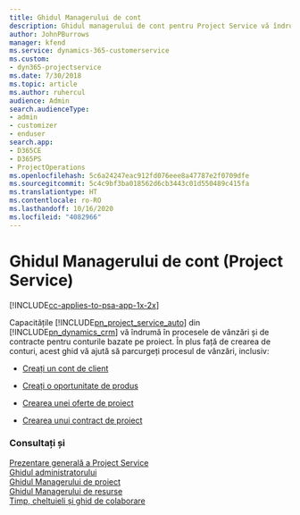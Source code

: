 ```yaml
---
title: Ghidul Managerului de cont
description: Ghidul managerului de cont pentru Project Service vă îndrumă în procesele de vânzări și de contracte pentru conturile bazate pe proiect
author: JohnPBurrows
manager: kfend
ms.service: dynamics-365-customerservice
ms.custom:
- dyn365-projectservice
ms.date: 7/30/2018
ms.topic: article
ms.author: ruhercul
audience: Admin
search.audienceType:
- admin
- customizer
- enduser
search.app:
- D365CE
- D365PS
- ProjectOperations
ms.openlocfilehash: 5c6a24247eac912fd076eee8a47787e2f0709dfe
ms.sourcegitcommit: 5c4c9bf3ba018562d6cb3443c01d550489c415fa
ms.translationtype: HT
ms.contentlocale: ro-RO
ms.lasthandoff: 10/16/2020
ms.locfileid: "4082966"
---
```

# <a name="account-manager-guide-project-service"></a>Ghidul Managerului de cont (Project Service)

[!INCLUDE[cc-applies-to-psa-app-1x-2x](../includes/cc-applies-to-psa-app-1x-2x.md)]

Capacitățile [!INCLUDE[pn_project_service_auto](../includes/pn-project-service-auto.md)] din [!INCLUDE[pn_dynamics_crm](../includes/pn-dynamics-crm.md)] vă îndrumă în procesele de vânzări și de contracte pentru conturile bazate pe proiect. În plus față de crearea de conturi, acest ghid vă ajută să parcurgeți procesul de vânzări, inclusiv:  
  
-   [Creați un cont de client](../psa/create-customer-account.md)  
  
-   [Creați o oportunitate de produs](../psa/create-project-opportunity.md)  
  
-   [Crearea unei oferte de proiect](../psa/create-project-quote.md)  
  
-   [Crearea unui contract de proiect](../psa/create-project-contract.md)  
  
  
### <a name="see-also"></a>Consultați și  
 [Prezentare generală a Project Service](../psa/overview.md)   
 [Ghidul administratorului](../psa/admin-guide.md)   
 [Ghidul Managerului de proiect](../psa/project-manager-guide.md)   
 [Ghidul Managerului de resurse](../psa/resource-manager-guide.md)   
 [Timp, cheltuieli și ghid de colaborare](../psa/time-expense-collaboration-guide.md)
